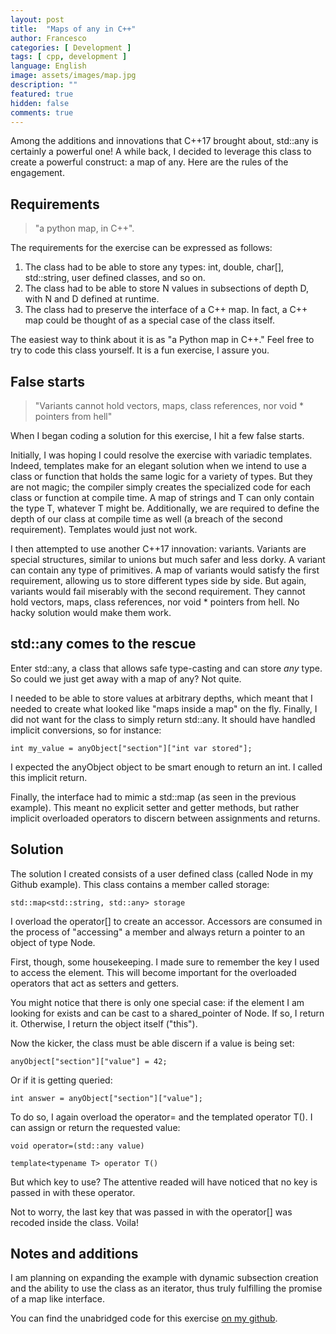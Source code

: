 ```yaml
---
layout: post
title:  "Maps of any in C++"
author: Francesco
categories: [ Development ]
tags: [ cpp, development ]
language: English
image: assets/images/map.jpg
description: ""
featured: true
hidden: false
comments: true
---
```


Among the additions and innovations that C++17 brought about, std::any is certainly a powerful one!
A while back, I decided to leverage this class to create a powerful construct: a map of any. Here are the rules of the engagement.

## Requirements

> "a python map, in C++".

The requirements for the exercise can be expressed as follows:

1. The class had to be able to store any types: int, double, char[], std::string, user defined classes, and so on.
2. The class had to be able to store N values in subsections of depth D, with N and D defined at runtime.
3. The class had to preserve the interface of a C++ map. In fact, a C++ map could be thought of as a special case of the class itself.
   
The easiest way to think about it is as "a Python map in C++."
Feel free to try to code this class yourself. It is a fun exercise, I assure you.

## False starts

> "Variants cannot hold vectors, maps, class references, nor void * pointers from hell"

When I began coding a solution for this exercise, I hit a few false starts.

Initially, I was hoping I could resolve the exercise with variadic templates. Indeed, templates make for an elegant solution when we intend to use a class or function that holds the same logic for a variety of types. But they are not magic; the compiler simply creates the specialized code for each class or function at compile time. A map of strings and T can only contain the type T, whatever T might be.
Additionally, we are required to define the depth of our class at compile time as well (a breach of the second requirement). Templates would just not work.

I then attempted to use another C++17 innovation: variants. Variants are special structures, similar to unions but much safer and less dorky. A variant can contain any type of primitives. A map of variants would satisfy the first requirement, allowing us to store different types side by side.
But again, variants would fail miserably with the second requirement. They cannot hold vectors, maps, class references, nor void * pointers from hell. No hacky solution would make them work.

## std::any comes to the rescue

Enter std::any, a class that allows safe type-casting and can store <i>any</i> type.
So could we just get away with a map of any?
Not quite.

I needed to be able to store values at arbitrary depths, which meant that I needed to create what looked like "maps inside a map" on the fly.
Finally, I did not want for the class to simply return std::any. It should have handled implicit conversions, so for instance:

`int my_value = anyObject["section"]["int var stored"]; `

I expected the anyObject object to be smart enough to return an int. I called this implicit return.

Finally, the interface had to mimic a std::map (as seen in the previous example). This meant no explicit setter and getter methods, but rather implicit overloaded operators to discern between assignments and returns.

## Solution

The solution I created consists of a user defined class (called Node in my Github example). This class contains a member called storage:

`std::map<std::string, std::any> storage` 

I overload the operator[] to create an accessor. Accessors are consumed in the process of "accessing" a member and always return a pointer to an object of type Node.

First, though, some housekeeping. I made sure to remember the key I used to access the element. This will become important for the overloaded operators that act as setters and getters.

You might notice that there is only one special case: if the element I am looking for exists and can be cast to a shared_pointer of Node. If so, I return it. Otherwise, I return the object itself ("this").

Now the kicker, the class must be able discern if a value is being set:

`anyObject["section"]["value"] = 42;`

Or if it is getting queried:

`int answer = anyObject["section"]["value"];`

To do so, I again overload the operator= and the templated operator T(). I can assign or return the requested value:

`void operator=(std::any value)`

`template<typename T> operator T()`

But which key to use? The attentive readed will have noticed that no key is passed in with these operator.

Not to worry, the last key that was passed in with the operator[] was recoded inside the class. Voila!

## Notes and additions

I am planning on expanding the example with dynamic subsection creation and the ability to use the class as an iterator, thus truly fulfilling the promise of a map like interface.


You can find the unabridged code for this exercise [on my github](https://github.com/FMA350/code_examples/blob/master/map_of_any/map_of_any.cpp).